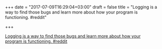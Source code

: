 +++
date = "2017-07-09T16:29:04+03:00"
draft = false
title = "Logging is a way to find those bugs and learn more about how your program is functioning.  #reddit"

+++

<p><a href="https://t.co/8x64dBOpVa">Logging is a way to find those bugs and learn more about how your program is functioning.  #reddit</a></p>